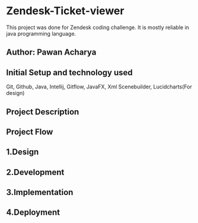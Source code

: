 # Zendesk-Ticket-viewer
This project was done for Zendesk coding challenge. It is mostly reliable in java programming language. 

## Author: Pawan Acharya

## Initial Setup and technology used
Git, Github, Java, Intellij, Gitflow, JavaFX, Xml Scenebuilder, Lucidcharts(For design)



## Project Description




## Project Flow


## 1.Design





## 2.Development



## 3.Implementation



## 4.Deployment 




